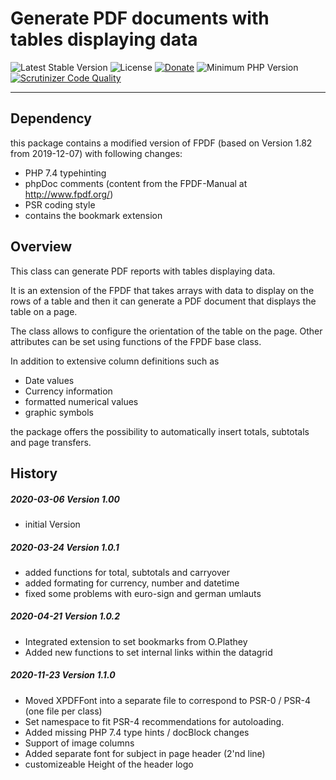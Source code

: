 # Generate PDF documents with tables displaying data

 ![Latest Stable Version](https://img.shields.io/badge/release-v1.2.0-brightgreen.svg)
 ![License](https://img.shields.io/packagist/l/gomoob/php-pushwoosh.svg) 
 [![Donate](https://img.shields.io/static/v1?label=donate&message=PayPal&color=orange)](https://www.paypal.me/SKientzler/5.00EUR)
 ![Minimum PHP Version](https://img.shields.io/badge/php-%3E%3D%207.4-8892BF.svg)
 [![Scrutinizer Code Quality](https://scrutinizer-ci.com/g/Stefanius67/XFPDF/badges/quality-score.png?b=main)](https://scrutinizer-ci.com/g/Stefanius67/XFPDF/?branch=main)
 
----------
## Dependency
this package contains a modified version of FPDF (based on Version 1.82 from 2019-12-07)
with following changes:
- PHP 7.4 typehinting
- phpDoc comments (content from the FPDF-Manual at http://www.fpdf.org/)
- PSR coding style
- contains the bookmark extension

## Overview

This class can generate PDF reports with tables displaying data.

It is an extension of the FPDF that takes arrays with data to display on the rows of a 
table and then it can generate a PDF document that displays the table on a page.

The class allows to configure the orientation of the table on the page. 
Other attributes can be set using functions of the FPDF base class.


In addition to extensive column definitions such as
- Date values
- Currency information
- formatted numerical values
- graphic symbols

the package offers the possibility to automatically insert totals, subtotals and page transfers.

## History
##### 2020-03-06	Version 1.00
  * initial Version
  
##### 2020-03-24	Version 1.0.1
  * added functions for total, subtotals and carryover
  * added formating for currency, number and datetime
  * fixed some problems with euro-sign and german umlauts
					
##### 2020-04-21	Version 1.0.2
  * Integrated extension to set bookmarks from O.Plathey
  * Added new functions to set internal links within the datagrid
  
##### 2020-11-23	Version 1.1.0
  * Moved XPDFFont into a separate file to correspond to PSR-0 / PSR-4 (one file per class) 
  * Set namespace to fit PSR-4 recommendations for autoloading.
  * Added missing PHP 7.4 type hints / docBlock changes 
  * Support of image columns 
  * Added separate font for subject in page header (2'nd line) 
  * customizeable Height of the header logo  

